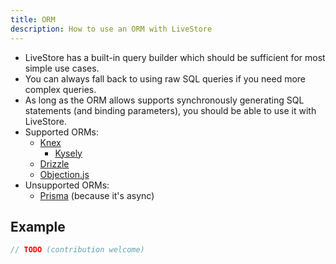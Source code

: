 ```yaml
---
title: ORM
description: How to use an ORM with LiveStore
---
```


- LiveStore has a built-in query builder which should be sufficient for most simple use cases.
- You can always fall back to using raw SQL queries if you need more complex queries.
- As long as the ORM allows supports synchronously generating SQL statements (and binding parameters), you should be able to use it with LiveStore.
- Supported ORMs:
  - [Knex](https://knexjs.org/)
	- [Kysely](https://kysely.dev/)
  - [Drizzle](https://orm.drizzle.team/)
  - [Objection.js](https://vincit.github.io/objection.js/)
- Unsupported ORMs:
  - [Prisma](https://www.prisma.io/) (because it's async)

## Example

```ts
// TODO (contribution welcome)
```

